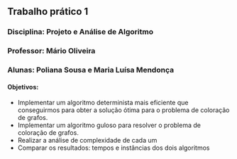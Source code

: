 ## Trabalho prático 1
### Disciplina: Projeto e Análise de Algoritmo
### Professor: Mário Oliveira
### Alunas: Poliana Sousa e Maria Luísa Mendonça

#### Objetivos: 
+ Implementar um algoritmo determinista mais eficiente que conseguirmos para obter a solução ótima para o problema de coloração de grafos.
+ Implementar um algoritmo guloso para resolver o problema de coloração de grafos.
+ Realizar a análise de complexidade de cada um 
+ Comparar os resultados: tempos e instâncias dos dois algoritmos
